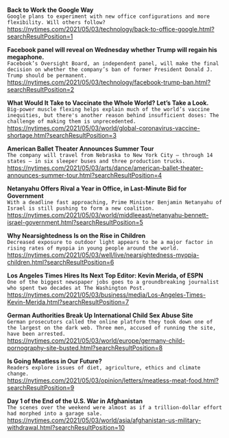 **Back to Work the Google Way**\
`Google plans to experiment with new office configurations and more flexibility. Will others follow?`\
https://nytimes.com/2021/05/03/technology/back-to-office-google.html?searchResultPosition=1

**Facebook panel will reveal on Wednesday whether Trump will regain his megaphone.**\
`Facebook’s Oversight Board, an independent panel, will make the final decision on whether the company’s ban of former President Donald J. Trump should be permanent.`\
https://nytimes.com/2021/05/03/technology/facebook-trump-ban.html?searchResultPosition=2

**What Would It Take to Vaccinate the Whole World? Let’s Take a Look.**\
`Big-power muscle flexing helps explain much of the world’s vaccine inequities, but there's another reason behind insufficient doses: The challenge of making them is unprecedented.`\
https://nytimes.com/2021/05/03/world/global-coronavirus-vaccine-shortage.html?searchResultPosition=3

**American Ballet Theater Announces Summer Tour**\
`The company will travel from Nebraska to New York City — through 14 states — in six sleeper buses and three production trucks.`\
https://nytimes.com/2021/05/03/arts/dance/american-ballet-theater-announces-summer-tour.html?searchResultPosition=4

**Netanyahu Offers Rival a Year in Office, in Last-Minute Bid for Government**\
`With a deadline fast approaching, Prime Minister Benjamin Netanyahu of Israel is still pushing to form a new coalition.`\
https://nytimes.com/2021/05/03/world/middleeast/netanyahu-bennett-israel-government.html?searchResultPosition=5

**Why Nearsightedness Is on the Rise in Children**\
`Decreased exposure to outdoor light appears to be a major factor in rising rates of myopia in young people around the world.`\
https://nytimes.com/2021/05/03/well/live/nearsightedness-myopia-children.html?searchResultPosition=6

**Los Angeles Times Hires Its Next Top Editor: Kevin Merida, of ESPN**\
`One of the biggest newspaper jobs goes to a groundbreaking journalist who spent two decades at The Washington Post.`\
https://nytimes.com/2021/05/03/business/media/Los-Angeles-Times-Kevin-Merida.html?searchResultPosition=7

**German Authorities Break Up International Child Sex Abuse Site**\
`German prosecutors called the online platform they took down one of the largest on the dark web. Three men, accused of running the site, have been arrested.`\
https://nytimes.com/2021/05/03/world/europe/germany-child-pornography-site-busted.html?searchResultPosition=8

**Is Going Meatless in Our Future?**\
`Readers explore issues of diet, agriculture, ethics and climate change.`\
https://nytimes.com/2021/05/03/opinion/letters/meatless-meat-food.html?searchResultPosition=9

**Day 1 of the End of the U.S. War in Afghanistan**\
`The scenes over the weekend were almost as if a trillion-dollar effort had morphed into a garage sale.`\
https://nytimes.com/2021/05/03/world/asia/afghanistan-us-military-withdrawal.html?searchResultPosition=10

